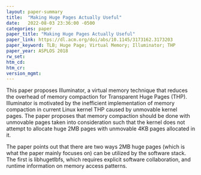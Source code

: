 ```yaml
---
layout: paper-summary
title:  "Making Huge Pages Actually Useful"
date:   2022-08-03 23:36:00 -0500
categories: paper
paper_title: "Making Huge Pages Actually Useful"
paper_link: https://dl.acm.org/doi/abs/10.1145/3173162.3173203
paper_keyword: TLB; Huge Page; Virtual Memory; Illuminator; THP
paper_year: ASPLOS 2018
rw_set:
htm_cd:
htm_cr:
version_mgmt:
---
```


This paper proposes Illuminator, a virtual memory technique that reduces the overhead of memory compaction for 
Transparent Huge Pages (THP).
Illuminator is motivated by the inefficient implementation of memory compaction in current Linux kernel THP caused by 
unmovable kernel pages. 
The paper proposes that memory compaction should be done with unmovable pages taken into consideration such that the
kernel does not attempt to allocate huge 2MB pages with unmovable 4KB pages allocated in it.

The paper points out that there are two ways 2MB huge pages (which is what the paper mainly focuses on) can be 
utilized by the software stack. The first is libhugetlbfs, which requires explicit software collaboration, and 
runtime information on memory access patterns. 

